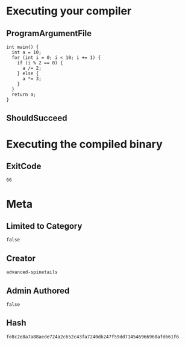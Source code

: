 # Executing your compiler

## ProgramArgumentFile

```
int main() {
  int a = 10;
  for (int i = 0; i < 10; i += 1) {
    if (i % 2 == 0) {
      a /= 2;
    } else {
      a *= 3;
    }
  }
  return a;
}
```

## ShouldSucceed

# Executing the compiled binary

## ExitCode

```
66
```

# Meta

## Limited to Category

```
false
```

## Creator

```
advanced-spinetails
```

## Admin Authored

```
false
```

## Hash

```
fe8c2e8a7a88aede724a2c652c43fa7240db247f59dd714546966960afd661f6
```
